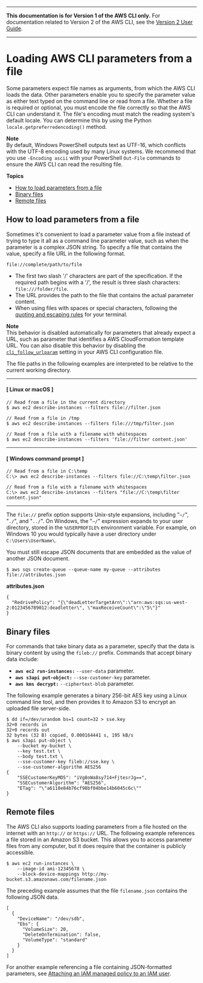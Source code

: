 --------

**This documentation is for Version 1 of the AWS CLI only\.** For documentation related to Version 2 of the AWS CLI, see the [Version 2 User Guide](https://docs.aws.amazon.com/cli/latest/userguide/)\.

--------

# Loading AWS CLI parameters from a file<a name="cli-usage-parameters-file"></a>

Some parameters expect file names as arguments, from which the AWS CLI loads the data\. Other parameters enable you to specify the parameter value as either text typed on the command line or read from a file\. Whether a file is required or optional, you must encode the file correctly so that the AWS CLI can understand it\. The file's encoding must match the reading system's default locale\. You can determine this by using the Python `locale.getpreferredencoding()` method\.

**Note**  
By default, Windows PowerShell outputs text as UTF\-16, which conflicts with the UTF\-8 encoding used by many Linux systems\. We recommend that you use `-Encoding ascii` with your PowerShell `Out-File` commands to ensure the AWS CLI can read the resulting file\. 

**Topics**
+ [How to load parameters from a file](#cli-usage-parameters-file-how)
+ [Binary files](#cli-usage-parameters-file-binary)
+ [Remote files](#cli-usage-parameters-file-remote)

## How to load parameters from a file<a name="cli-usage-parameters-file-how"></a>

Sometimes it's convenient to load a parameter value from a file instead of trying to type it all as a command line parameter value, such as when the parameter is a complex JSON string\. To specify a file that contains the value, specify a file URL in the following format\.

```
file://complete/path/to/file
```
+ The first two slash '/' characters are part of the specification\. If the required path begins with a '/', the result is three slash characters: `file:///folder/file`\.
+ The URL provides the path to the file that contains the actual parameter content\. 
+ When using files with spaces or special characters, following the [quoting and escaping rules](cli-usage-parameters-quoting-strings.md) for your terminal\. 

**Note**  
This behavior is disabled automatically for parameters that already expect a URL, such as parameter that identifies a AWS CloudFormation template URL\. You can also disable this behavior by disabling the [`cli_follow_urlparam`](cli-configure-files.md#cli-config-cli_follow_urlparam) setting in your AWS CLI configuration file\.

The file paths in the following examples are interpreted to be relative to the current working directory\.

------
#### [ Linux or macOS ]

```
// Read from a file in the current directory
$ aws ec2 describe-instances --filters file://filter.json

// Read from a file in /tmp
$ aws ec2 describe-instances --filters file:///tmp/filter.json

// Read from a file with a filename with whitespaces
$ aws ec2 describe-instances --filters 'file://filter content.json'
```

------
#### [ Windows command prompt ]

```
// Read from a file in C:\temp
C:\> aws ec2 describe-instances --filters file://C:\temp\filter.json

// Read from a file with a filename with whitespaces
C:\> aws ec2 describe-instances --filters "file://C:\temp\filter content.json"
```

------

The `file://` prefix option supports Unix\-style expansions, including "`~/`", "`./`", and "`../`"\. On Windows, the "`~/`" expression expands to your user directory, stored in the `%USERPROFILE%` environment variable\. For example, on Windows 10 you would typically have a user directory under `C:\Users\UserName\`\.

You must still escape JSON documents that are embedded as the value of another JSON document\.

```
$ aws sqs create-queue --queue-name my-queue --attributes file://attributes.json
```

**attributes\.json**

```
{
  "RedrivePolicy": "{\"deadLetterTargetArn\":\"arn:aws:sqs:us-west-2:0123456789012:deadletter\", \"maxReceiveCount\":\"5\"}"
}
```

## Binary files<a name="cli-usage-parameters-file-binary"></a>

For commands that take binary data as a parameter, specify that the data is binary content by using the `fileb://` prefix\. Commands that accept binary data include: 
+  **`aws ec2 run-instances:`** `--user-data` parameter\. 
+  **`aws s3api put-object:`** `--sse-customer-key` parameter\. 
+  **`aws kms decrypt:`** `--ciphertext-blob` parameter\. 

The following example generates a binary 256\-bit AES key using a Linux command line tool, and then provides it to Amazon S3 to encrypt an uploaded file server\-side\. 

```
$ dd if=/dev/urandom bs=1 count=32 > sse.key
32+0 records in
32+0 records out
32 bytes (32 B) copied, 0.000164441 s, 195 kB/s
$ aws s3api put-object \
    --bucket my-bucket \
    --key test.txt \
    --body test.txt \
    --sse-customer-key fileb://sse.key \
    --sse-customer-algorithm AES256
{
    "SSECustomerKeyMD5": "iVg8oWa8sy714+FjtesrJg==",
    "SSECustomerAlgorithm": "AES256",
    "ETag": "\"a6118e84b76cf98bf04bbe14b6045c6c\""
}
```

## Remote files<a name="cli-usage-parameters-file-remote"></a>

The AWS CLI also supports loading parameters from a file hosted on the internet with an `http://` or `https://` URL\. The following example references a file stored in an Amazon S3 bucket\. This allows you to access parameter files from any computer, but it does require that the container is publicly accessible\. 

```
$ aws ec2 run-instances \
    --image-id ami-12345678 \
    --block-device-mappings http://my-bucket.s3.amazonaws.com/filename.json
```

The preceding example assumes that the file `filename.json` contains the following JSON data\.

```
[
  {
    "DeviceName": "/dev/sdb",
    "Ebs": {
      "VolumeSize": 20,
      "DeleteOnTermination": false,
      "VolumeType": "standard"
    }
  }
]
```

For another example referencing a file containing JSON\-formatted parameters, see [Attaching an IAM managed policy to an IAM user](cli-services-iam-policy.md)\. 